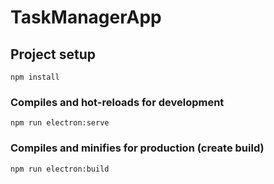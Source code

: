 # TaskManagerApp

## Project setup
```
npm install
```

### Compiles and hot-reloads for development
```
npm run electron:serve
```

### Compiles and minifies for production (create build)
```
npm run electron:build
```